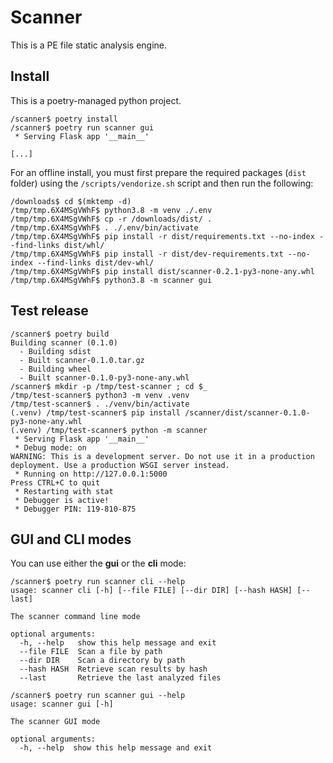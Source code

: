 # Scanner

This is a PE file static analysis engine.

## Install

This is a poetry-managed python project.

```
/scanner$ poetry install
/scanner$ poetry run scanner gui
 * Serving Flask app '__main__'

[...]
```

For an offline install, you must first prepare the required packages (`dist` folder) using the `/scripts/vendorize.sh` script
and then run the following:

```
/downloads$ cd $(mktemp -d)
/tmp/tmp.6X4MSgVWhF$ python3.8 -m venv ./.env
/tmp/tmp.6X4MSgVWhF$ cp -r /downloads/dist/ .
/tmp/tmp.6X4MSgVWhF$ . ./.env/bin/activate
/tmp/tmp.6X4MSgVWhF$ pip install -r dist/requirements.txt --no-index --find-links dist/whl/
/tmp/tmp.6X4MSgVWhF$ pip install -r dist/dev-requirements.txt --no-index --find-links dist/dev-whl/
/tmp/tmp.6X4MSgVWhF$ pip install dist/scanner-0.2.1-py3-none-any.whl
/tmp/tmp.6X4MSgVWhF$ python3.8 -m scanner gui
```

## Test release

```
/scanner$ poetry build
Building scanner (0.1.0)
  - Building sdist
  - Built scanner-0.1.0.tar.gz
  - Building wheel
  - Built scanner-0.1.0-py3-none-any.whl
/scanner$ mkdir -p /tmp/test-scanner ; cd $_
/tmp/test-scanner$ python3 -m venv .venv
/tmp/test-scanner$ . ./venv/bin/activate
(.venv) /tmp/test-scanner$ pip install /scanner/dist/scanner-0.1.0-py3-none-any.whl
(.venv) /tmp/test-scanner$ python -m scanner
 * Serving Flask app '__main__'
 * Debug mode: on
WARNING: This is a development server. Do not use it in a production deployment. Use a production WSGI server instead.
 * Running on http://127.0.0.1:5000
Press CTRL+C to quit
 * Restarting with stat
 * Debugger is active!
 * Debugger PIN: 119-810-875
```

## GUI and CLI modes

You can use either the **gui** or the **cli** mode:

```console
/scanner$ poetry run scanner cli --help
usage: scanner cli [-h] [--file FILE] [--dir DIR] [--hash HASH] [--last]

The scanner command line mode

optional arguments:
  -h, --help   show this help message and exit
  --file FILE  Scan a file by path
  --dir DIR    Scan a directory by path
  --hash HASH  Retrieve scan results by hash
  --last       Retrieve the last analyzed files
```

```console
/scanner$ poetry run scanner gui --help
usage: scanner gui [-h]

The scanner GUI mode

optional arguments:
  -h, --help  show this help message and exit
```
